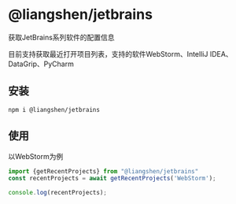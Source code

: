 # @liangshen/jetbrains

获取JetBrains系列软件的配置信息

目前支持获取最近打开项目列表，支持的软件WebStorm、IntelliJ IDEA、DataGrip、PyCharm

## 安装
```
npm i @liangshen/jetbrains
```

## 使用

以WebStorm为例

```typescript
import {getRecentProjects} from "@liangshen/jetbrains"
const recentProjects = await getRecentProjects('WebStorm');

console.log(recentProjects);
```